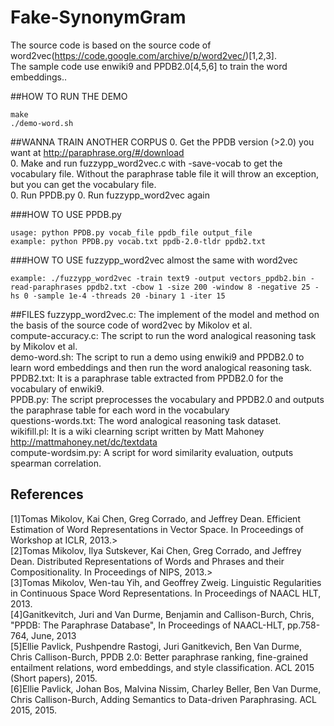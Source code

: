 # Fake-SynonymGram

The source code is based on the source code of word2vec(https://code.google.com/archive/p/word2vec/)[1,2,3].    
The sample code use enwiki9 and PPDB2.0[4,5,6] to train the word embeddings..

##HOW TO RUN THE DEMO
```
make
./demo-word.sh
```

##WANNA TRAIN ANOTHER CORPUS
0. Get the PPDB version (>2.0) you want at http://paraphrase.org/#/download  
0. Make and run fuzzypp_word2vec.c with -save-vocab to get the vocabulary file. Without the paraphrase table file it will throw an exception, but you can get the vocabulary file.  
0. Run PPDB.py
0. Run fuzzypp_word2vec again

###HOW TO USE PPDB.py
```
usage: python PPDB.py vocab_file ppdb_file output_file
example: python PPDB.py vocab.txt ppdb-2.0-tldr ppdb2.txt
```

###HOW TO USE fuzzypp_word2vec
almost the same with word2vec
```
example: ./fuzzypp_word2vec -train text9 -output vectors_ppdb2.bin -read-paraphrases ppdb2.txt -cbow 1 -size 200 -window 8 -negative 25 -hs 0 -sample 1e-4 -threads 20 -binary 1 -iter 15
```

##FILES
fuzzypp_word2vec.c: The implement of the model and method on the basis of the source code of word2vec by Mikolov et al.  
  compute-accuracy.c: The script to run the word analogical reasoning task by Mikolov et al.  
  demo-word.sh: The script to run a demo using enwiki9 and PPDB2.0 to learn word embeddings and then run the word analogical reasoning task.  
  PPDB2.txt: It is a paraphrase table extracted from PPDB2.0 for the vocabulary of enwiki9.  
  PPDB.py: The script preprocesses the vocabulary and PPDB2.0 and outputs the paraphrase table for each word in the vocabulary  
  questions-words.txt: The word analogical reasoning task dataset.  
wikifill.pl: It is a wiki clearning script written by Matt Mahoney http://mattmahoney.net/dc/textdata  
compute-wordsim.py: A script for word similarity evaluation, outputs spearman correlation.   

## References    
  [1]Tomas Mikolov, Kai Chen, Greg Corrado, and Jeffrey Dean. Efficient Estimation of Word Representations in Vector Space. In Proceedings of Workshop at ICLR, 2013.>   
  [2]Tomas Mikolov, Ilya Sutskever, Kai Chen, Greg Corrado, and Jeffrey Dean. Distributed Representations of Words and Phrases and their Compositionality. In Proceedings of NIPS, 2013.>   
  [3]Tomas Mikolov, Wen-tau Yih, and Geoffrey Zweig. Linguistic Regularities in Continuous Space Word Representations. In Proceedings of NAACL HLT, 2013.   
  [4]Ganitkevitch, Juri and Van Durme, Benjamin and Callison-Burch, Chris, "PPDB: The Paraphrase Database", In Proceedings of NAACL-HLT, pp.758-764, June, 2013  
  [5]Ellie Pavlick, Pushpendre Rastogi, Juri Ganitkevich, Ben Van Durme, Chris Callison-Burch, PPDB 2.0: Better paraphrase ranking, fine-grained entailment relations, word embeddings, and style classification. ACL 2015 (Short papers), 2015.  
  [6]Ellie Pavlick, Johan Bos, Malvina Nissim, Charley Beller, Ben Van Durme, Chris Callison-Burch, Adding Semantics to Data-driven Paraphrasing. ACL 2015, 2015.  
